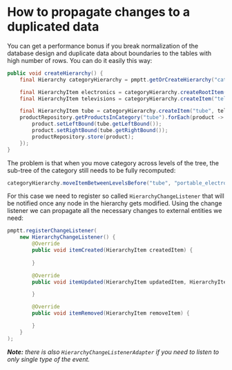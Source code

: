 # How to propagate changes to a duplicated data

You can get a performance bonus if you break normalization of the database design and duplicate data about boundaries
to the tables with high number of rows. You can do it easily this way:

``` java
public void createHierarchy() {
	final Hierarchy categoryHierarchy = pmptt.getOrCreateHierarchy("categories", (short) 10, (short) 55);

	final HierarchyItem electronics = categoryHierarchy.createRootItem("electronics");
	final HierarchyItem televisions = categoryHierarchy.createItem("televisions", electronics.getCode());

	final HierarchyItem tube = categoryHierarchy.createItem("tube", televisions.getCode());
	productRepository.getProductsInCategory("tube").forEach(product -> {
		product.setLeftBound(tube.getLeftBound());
		product.setRightBound(tube.getRightBound());
		productRepository.store(product);
	});
}
```

The problem is that when you move category across levels of the tree, the sub-tree of the category still needs
to be fully recomputed:

``` java
categoryHierarchy.moveItemBetweenLevelsBefore("tube", "portable_electronics", "cd_players");
```

For this case we need to register so called `HierarchyChangeListener` that will be notified once any node in the
hierarchy gets modified. Using the change listener we can propagate all the necessary changes to external entities
we need:

``` java
pmptt.registerChangeListener(
    new HierarchyChangeListener() {
        @Override
        public void itemCreated(HierarchyItem createdItem) {
            
        }

        @Override
        public void itemUpdated(HierarchyItem updatedItem, HierarchyItem originalItem) {

        }

        @Override
        public void itemRemoved(HierarchyItem removeItem) {

        }
    }
);
```

***Note:** there is also `HierarchyChangeListenerAdapter` if you need to listen to only single type of the
event.*